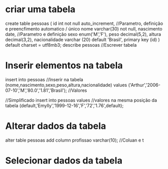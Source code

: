# criar uma tabela

create table pessoas (
id int not null auto_increment, //Parametro, definição e preencfimento automatico / único 
nome varchar(30) not null,
nascimento date, //Parametro e definição 
sexo enum('M','F'),
peso decimal(5,2),
altura decimal(3,2),
nacionalidade varchar (20) default 'Brasil',
primary key (id)
) default charset = utf8mb3;
describe pessoas //Escrever tabela

# Inserir elementos na tabela

insert into pessoas //Inserir na tabela
(nome,nascimento,sexo,peso,altura,nacionalidade) <!-- parametros  -->
values
('Arthur','2006-07-10','M','80.0','1.81','Brasil'); //Valores

//Simplificado
insert into pessoas values //valores na mesma posição da tabela 
(default,'Emylly','1999-12-16','F','72','1.76',default);

# Alterar dados da tabela

alter table pessoas
add column profissao varchar(10); //Coluan e t


# Selecionar dados da tabela




